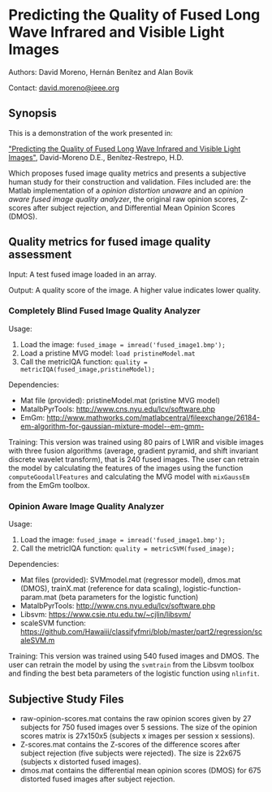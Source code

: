 # Predicting the Quality of Fused Long Wave Infrared and Visible Light Images

Authors: David Moreno, Hernán Benítez and Alan Bovik

Contact: david.moreno@ieee.org

## Synopsis

This is a demonstration of the work presented in:

["Predicting the Quality of Fused Long Wave Infrared and Visible Light Images"](http://ieeexplore.ieee.org/document/7904687/), David-Moreno D.E., Benítez-Restrepo, H.D.

Which proposes fused image quality metrics and presents a subjective human study for their construction and validation. Files included are: the Matlab implementation of a *opinion distortion unaware* and an *opinion aware fused image quality analyzer*, the original raw opinion scores, Z-scores after subject rejection, and Differential Mean Opinion Scores (DMOS).

## Quality metrics for fused image quality assessment

Input: A test fused image loaded in an array.

Output: A quality score of the image. A higher value indicates lower quality.

### Completely Blind Fused Image Quality Analyzer

Usage:

1. Load the image: ``` fused_image = imread('fused_image1.bmp'); ```
2. Load a pristine MVG model: ``` load pristineModel.mat ```
3. Call the metricIQA function: ``` quality = metricIQA(fused_image,pristineModel); ```

Dependencies:
- Mat file (provided): pristineModel.mat (pristine MVG model)
- MatalbPyrTools: http://www.cns.nyu.edu/lcv/software.php
- EmGm: http://www.mathworks.com/matlabcentral/fileexchange/26184-em-algorithm-for-gaussian-mixture-model--em-gmm-

Training: This version was trained using 80 pairs of LWIR and visible images with three fusion algorithms (average, gradient pyramid, and shift invariant discrete wavelet transform), that is 240 fused images. The user can retrain the model by calculating the features of the images using the function ```computeGoodallFeatures``` and calculating the MVG model with ```mixGaussEm``` from the EmGm toolbox.

### Opinion Aware Image Quality Analyzer

Usage:

1. Load the image: ``` fused_image = imread('fused_image1.bmp'); ```
2. Call the metricIQA function: ``` quality = metricSVM(fused_image); ```

Dependencies:
- Mat files (provided): SVMmodel.mat (regressor model), dmos.mat (DMOS), trainX.mat (reference for data scaling), logistic-function-param.mat (beta parameters for the logistic function)
- MatalbPyrTools: http://www.cns.nyu.edu/lcv/software.php
- Libsvm: https://www.csie.ntu.edu.tw/~cjlin/libsvm/
- scaleSVM function: https://github.com/Hawaiii/classifyfmri/blob/master/part2/regression/scaleSVM.m

Training: This version was trained using 540 fused images and DMOS. The user can retrain the model by using the ```svmtrain``` from the Libsvm toolbox and finding the best beta parameters of the logistic function using ```nlinfit```.

## Subjective Study Files

- raw-opinion-scores.mat contains the raw opinion scores given by 27 subjects for 750 fused images over 5 sessions. The size of the opinion scores matrix is 27x150x5 (subjects x images per session x sessions).
- Z-scores.mat contains the Z-scores of the difference scores after subject rejection (five subjects were rejected). The size is 22x675 (subjects x distorted fused images).
- dmos.mat contains the differential mean opinion scores (DMOS) for 675 distorted fused images after subject rejection.
